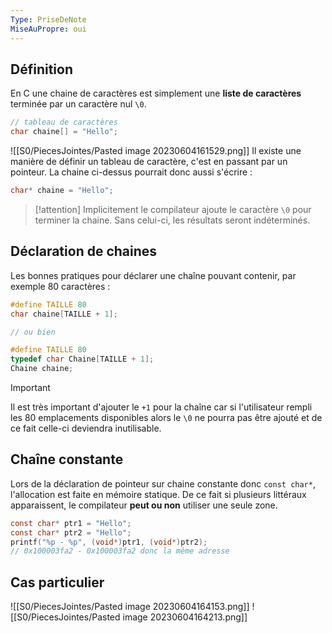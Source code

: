 ```yaml
---
Type: PriseDeNote
MiseAuPropre: oui
---
```


## Définition
En C une chaine de caractères est simplement une **liste de caractères** terminée par un caractère nul `\0`. 
```c
// tableau de caractères
char chaine[] = "Hello";
```
![[S0/PiecesJointes/Pasted image 20230604161529.png]]
Il existe une manière de définir un tableau de caractère, c'est en passant par un pointeur. La chaine ci-dessus pourrait donc aussi s'écrire :
```c
char* chaine = "Hello";
```

 >[!attention]
 >Implicitement le compilateur ajoute le caractère `\0` pour terminer la chaine. Sans celui-ci, les résultats seront indéterminés.

## Déclaration de chaines
Les bonnes pratiques pour déclarer une chaîne pouvant contenir, par exemple 80 caractères :
```c
#define TAILLE 80
char chaine[TAILLE + 1];

// ou bien

#define TAILLE 80
typedef char Chaine[TAILLE + 1];
Chaine chaine;
```

>[!important]
>Il est très important d'ajouter le `+1` pour la chaîne car si l'utilisateur rempli les 80 emplacements disponibles alors le `\0` ne pourra pas être ajouté et de ce fait celle-ci deviendra inutilisable.

## Chaîne constante
Lors de la déclaration de pointeur sur chaine constante donc `const char*`, l'allocation est faite en mémoire statique. De ce fait si plusieurs littéraux apparaissent, le compilateur **peut ou non** utiliser une seule zone.

```c
const char* ptr1 = "Hello";
const char* ptr2 = "Hello";
printf("%p - %p", (void*)ptr1, (void*)ptr2);
// 0x100003fa2 - 0x100003fa2 donc la même adresse
```

## Cas particulier
![[S0/PiecesJointes/Pasted image 20230604164153.png]]
![[S0/PiecesJointes/Pasted image 20230604164213.png]]
